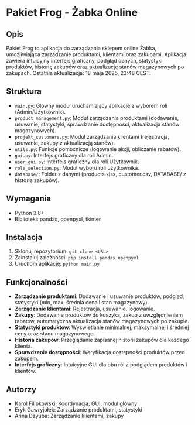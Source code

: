 # Pakiet Frog - Żabka Online

## Opis
Pakiet Frog to aplikacja do zarządzania sklepem online Żabka, umożliwiająca zarządzanie produktami, klientami oraz zakupami. Aplikacja zawiera intuicyjny interfejs graficzny, podgląd danych, statystyki produktów, historię zakupów oraz aktualizację stanów magazynowych po zakupach. Ostatnia aktualizacja: 18 maja 2025, 23:48 CEST.

## Struktura
- `main.py`: Główny moduł uruchamiający aplikację z wyborem roli (Admin/Użytkownik).
- `product_management.py`: Moduł zarządzania produktami (dodawanie, usuwanie, statystyki, sprawdzanie dostępności, aktualizacja stanów magazynowych).
- `projekt_customers.py`: Moduł zarządzania klientami (rejestracja, usuwanie, zakupy z aktualizacją stanów).
- `utils.py`: Funkcje pomocnicze (logowanie akcji, obliczanie rabatów).
- `gui.py`: Interfejs graficzny dla roli Admin.
- `user_gui.py`: Interfejs graficzny dla roli Użytkownik.
- `role_selection.py`: Moduł wyboru roli użytkownika.
- `database/`: Folder z danymi (products.xlsx, customer.csv, DATABASE/ z historią zakupów).

## Wymagania
- Python 3.8+
- Biblioteki: pandas, openpyxl, tkinter

## Instalacja
1. Sklonuj repozytorium: `git clone <URL>`
2. Zainstaluj zależności: `pip install pandas openpyxl`
3. Uruchom aplikację: `python main.py`

## Funkcjonalności
- **Zarządzanie produktami**: Dodawanie i usuwanie produktów, podgląd, statystyki (min, max, średnia cena i stan magazynowy).
- **Zarządzanie klientami**: Rejestracja, usuwanie, logowanie.
- **Zakupy**: Dodawanie produktów do koszyka, zakup z uwzględnieniem rabatów, automatyczna aktualizacja stanów magazynowych po zakupie.
- **Statystyki produktów**: Wyświetlanie minimalnej, maksymalnej i średniej ceny oraz stanu magazynowego.
- **Historia zakupów**: Przeglądanie zapisanej historii zakupów dla każdego klienta.
- **Sprawdzenie dostępności**: Weryfikacja dostępności produktów przed zakupem.
- **Interfejs graficzny**: Intuicyjne GUI dla obu ról z podglądem produktów i klientów.

## Autorzy
- Karol Filipkowski: Koordynacja, GUI, moduł główny
- Eryk Gawryjołek: Zarządzanie produktami, statystyki
- Arina Dzyuba: Zarządzanie klientami, zakupy
